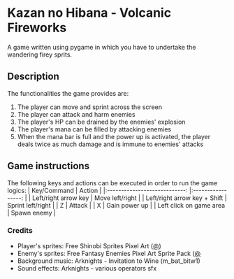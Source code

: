 # Kazan no Hibana - Volcanic Fireworks

A game written using pygame in which you have to undertake the wandering firey sprits.

## Description

The functionalities the game provides are:
1. The player can move and sprint across the screen
2. The player can attack and harm enemies
3. The player's HP can be drained by the enemies' explosion
4. The player's mana can be filled by attacking enemies
5. When the mana bar is full and the power up is activated, the player deals twice as much damage and is immune to enemies' attacks

## Game instructions

The following keys and actions can be executed in order to run the game logics:
|          Key/Command         	|       Action      	|
|:----------------------------:	|:-----------------:	|
|     Left/right arrow key     	|  Move left/right  	|
| Left/right arrow key + Shift 	| Sprint left/right 	|
| Z                            	| Attack            	|
| X                            	| Gain power up     	|
| Left click on game area      	| Spawn enemy       	|

### Credits
- Player's sprites: Free Shinobi Sprites Pixel Art ([@](https://craftpix.net/freebies/free-shinobi-sprites-pixel-art/))
- Enemy's sprites: Free Fantasy Enemies Pixel Art Sprite Pack ([@](https://craftpix.net/freebies/free-fantasy-enemies-pixel-art-sprite-pack/)
- Background music: Arknights - Invitation to Wine (m_bat_bitw1)
- Sound effects: Arknights - various operators sfx
